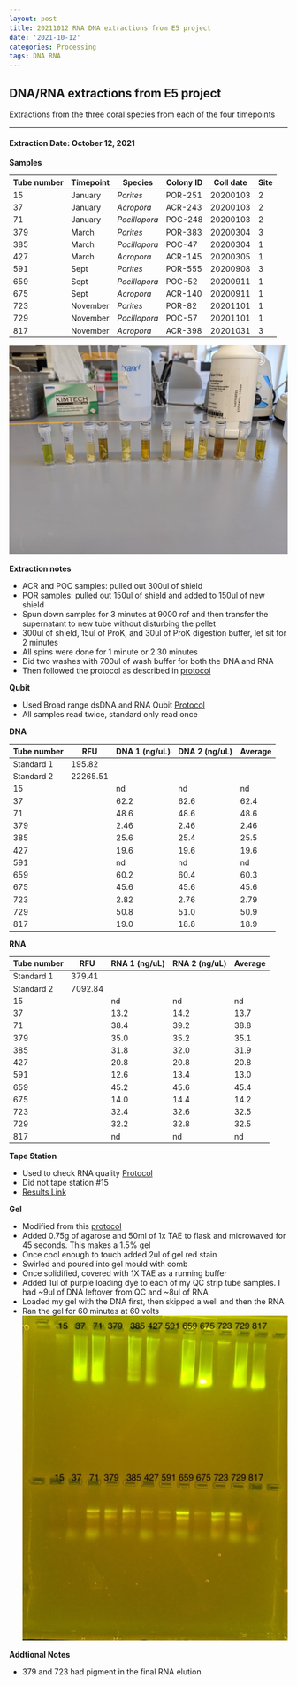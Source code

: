 ```yaml
---
layout: post
title: 20211012 RNA DNA extractions from E5 project
date: '2021-10-12'
categories: Processing
tags: DNA RNA
---
```


## DNA/RNA extractions from E5 project

Extractions from the three coral species from each of the four timepoints

---

#### Extraction Date: October 12, 2021 
**Samples**

| Tube number 	| Timepoint	   	| Species	    | Colony ID 	| Coll date		| Site       	|
|-------------	|------------	|-------------	|-------------	|-------------	|-------------	|
| 15		 	| January	 	| *Porites*		| POR-251      	| 20200103   	| 2				|
| 37			| January	 	| *Acropora*	| ACR-243	    | 20200103		| 2				|
| 71		 	| January	  	| *Pocillopora*	| POC-248    	| 20200103  	| 2				|
| 379		 	| March		 	| *Porites*		| POR-383     	| 20200304   	| 3				|
| 385			| March 		| *Pocillopora*	| POC-47	    | 20200304		| 1				|
| 427		 	| March	  		| *Acropora*	| ACR-145    	| 20200305  	| 1				|
| 591		 	| Sept		 	| *Porites*		| POR-555     	| 20200908   	| 3				|
| 659			| Sept	 		| *Pocillopora*	| POC-52	    | 20200911		| 1				|
| 675		 	| Sept		  	| *Acropora*	| ACR-140     	| 20200911  	| 1				|
| 723		 	| November	 	| *Porites*		| POR-82	   	| 20201101   	| 1				|
| 729			| November	 	| *Pocillopora*	| POC-57	    | 20201101		| 1				|
| 817		 	| November	  	| *Acropora*	| ACR-398    	| 20201031  	| 3				|


![20211012_samples.jpg](https://github.com/Kterpis/Putnam_Lab_Notebook/blob/master/images/samples/20211012_samples.jpg?raw=true)


**Extraction notes**
 - ACR and POC samples: pulled out 300ul of shield
 - POR samples: pulled out 150ul of shield and added to 150ul of new shield 
 - Spun down samples for 3 minutes at 9000 rcf and then transfer the supernatant to new tube without disturbing the pellet
 - 300ul of shield, 15ul of ProK, and 30ul of ProK digestion buffer, let sit for 2 minutes
 - All spins were done for 1 minute or 2.30 minutes
 - Did two washes with 700ul of wash buffer for both the DNA and RNA
 - Then followed the protocol as described in [protocol](https://github.com/emmastrand/EmmaStrand_Notebook/blob/master/_posts/2019-05-31-Zymo-Duet-RNA-DNA-Extraction-Protocol.md)


**Qubit**
 - Used Broad range dsDNA and RNA Qubit [Protocol](https://meschedl.github.io/MESPutnam_Open_Lab_Notebook/Qubit-Protocol/)
 - All samples read twice, standard only read once
 
**DNA**

| Tube number 	| RFU		   	| DNA 1 (ng/uL) | DNA 2 (ng/uL) | Average     	|
|-------------	|------------	|-------------	|-------------	|-------------	|
| Standard 1  	| 195.82	 	| 		      	| 		      	|	         	|
| Standard 2 	| 22265.51	 	| 		    	| 		    	| 	        	|
| 15		 	|		     	| nd	     	| nd	     	| nd        	|
| 37		 	| 			   	| 62.2  	    | 62.6        	| 62.4			|
| 71		  	|		     	| 48.6 	      	| 48.6        	| 48.6        	|
| 379		 	| 			   	| 2.46        	| 2.46        	| 2.46      	|
| 385		  	|		     	| 25.6      	| 25.4         	| 25.5        	|
| 427		 	| 			   	| 19.6      	| 19.6	      	| 19.6       	|
| 591		  	|		     	| nd	       	| nd        	| nd        	|
| 659		 	| 			   	| 60.2       	| 60.4         	| 60.3       	|
| 675		  	|		     	| 45.6  	    | 45.6         	| 45.6        	|
| 723		 	| 			   	| 2.82        	| 2.76         	| 2.79        	|
| 729		  	|		     	| 50.8      	| 51.0      	| 50.9       	|
| 817		 	| 			   	| 19.0        	| 18.8         	| 18.9        	|


**RNA**


| Tube number 	| RFU		   	| RNA 1 (ng/uL) | RNA 2 (ng/uL) | Average     	|
|-------------	|------------	|-------------	|-------------	|-------------	|
| Standard 1  	| 379.41	 	| 		      	| 		      	|	         	|
| Standard 2 	| 7092.84	 	| 		    	| 		    	| 	        	|
| 15		 	|		     	| nd	     	| nd	     	| nd        	|
| 37		 	| 			   	| 13.2  	    | 14.2        	| 13.7			|
| 71		  	|		     	| 38.4 	      	| 39.2        	| 38.8        	|
| 379		 	| 			   	| 35.0        	| 35.2        	| 35.1      	|
| 385		  	|		     	| 31.8      	| 32.0         	| 31.9        	|
| 427		 	| 			   	| 20.8      	| 20.8	      	| 20.8       	|
| 591		  	|		     	| 12.6	       	| 13.4        	| 13.0        	|
| 659		 	| 			   	| 45.2       	| 45.6         	| 45.4       	|
| 675		  	|		     	| 14.0  	    | 14.4         	| 14.2        	|
| 723		 	| 			   	| 32.4        	| 32.6         	| 32.5        	|
| 729		  	|		     	| 32.2      	| 32.8      	| 32.5       	|
| 817		 	| 			   	| nd        	| nd         	| nd        	|


**Tape Station**
 - Used to check RNA quality [Protocol](https://meschedl.github.io/MESPutnam_Open_Lab_Notebook/RNA-TapeStation-Protocol/)
 - Did not tape station #15
 - [Results Link](https://github.com/Kterpis/Putnam_Lab_Notebook/blob/648b74d2d3cbb65218b7306714e28c34f9bb549b/images/tape_station/2021-10-12%20-%2016.53.28.pdf)

**Gel**
 - Modified from this [protocol](https://meschedl.github.io/MESPutnam_Open_Lab_Notebook/Gel-Protocol/)
 - Added 0.75g of agarose and 50ml of 1x TAE to flask and microwaved for 45 seconds. This makes a 1.5% gel
 - Once cool enough to touch added 2ul of gel red stain
 - Swirled and poured into gel mould with comb
 - Once solidified, covered with 1X TAE as a running buffer
 - Added 1ul of purple loading dye to each of my QC strip tube samples. I had ~9ul of DNA leftover from QC and ~8ul of RNA
 - Loaded my gel with the DNA first, then skipped a well and then the RNA
 - Ran the gel for 60 minutes at 60 volts
 ![2021012_gel.jpg](https://github.com/Kterpis/Putnam_Lab_Notebook/blob/master/images/gels/20211012_gel.jpg?raw=true)
 
 **Addtional Notes**
  - 379 and 723 had pigment in the final RNA elution

